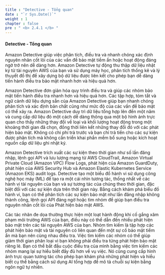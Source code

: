 ```yaml
---
title : "Detective - Tổng quan"
date : "`r Sys.Date()`"
weight : 1
chapter : false
pre : " <b> 2.4.1 </b> "
---
```



#### Detective - Tổng quan
Amazon Detective giúp việc phân tích, điều tra và nhanh chóng xác định nguyên nhân cốt lõi của các vấn đề bảo mật tiềm ẩn hoặc hoạt động đáng ngờ trở nên dễ dàng hơn. Amazon Detective tự động thu thập dữ liệu nhật ký từ tài nguyên AWS của bạn và sử dụng máy học, phân tích thống kê và lý thuyết đồ thị để xây dựng bộ dữ liệu được liên kết cho phép bạn dễ dàng tiến hành điều tra bảo mật nhanh hơn và hiệu quả hơn.

Amazon Detective đơn giản hóa quy trình điều tra và giúp các nhóm bảo mật tiến hành điều tra nhanh hơn và hiệu quả hơn. Các tập hợp, tóm tắt và ngữ cảnh dữ liệu dựng sẵn của Amazon Detective giúp bạn nhanh chóng phân tích và xác định bản chất cũng như mức độ của các vấn đề bảo mật có thể xảy ra. Amazon Detective duy trì dữ liệu tổng hợp lên đến một năm và cung cấp dữ liệu đó một cách dễ dàng thông qua một bộ hình ảnh trực quan cho thấy những thay đổi về loại và khối lượng hoạt động trong một khoảng thời gian đã chọn, đồng thời liên kết những thay đổi đó với các phát hiện bảo mật. Không có chi phí trả trước và bạn chỉ trả tiền cho các sự kiện được phân tích mà không cần triển khai phần mềm bổ sung hoặc kích hoạt nguồn cấp dữ liệu ghi nhật ký.

Amazon Detective trích xuất các sự kiện theo thời gian như số lần đăng nhập, lệnh gọi API và lưu lượng mạng từ AWS CloudTrail, Amazon Virtual Private Cloud (Amazon VPC) Flow Logs, phát hiện của Amazon GuardDuty, phát hiện của AWS Security Hub và Amazon Elastic Kubernetes Service (Amazon EKS) audit logs. Detective tạo một biểu đồ hành vi sử dụng công nghệ học máy (ML) để tạo ra một cái nhìn tương tác, thống nhất về các hành vi tài nguyên của bạn và sự tương tác của chúng theo thời gian, đặc biệt đối với các sự kiện dựa trên thời gian này. Bằng cách khám phá biểu đồ hành vi, bạn có thể phân tích các sự kiện bảo mật như lần đăng nhập không thành công, lệnh gọi API đáng ngờ hoặc tìm nhóm để giúp bạn điều tra nguyên nhân cốt lõi của Phát hiện bảo mật AWS.

Các tác nhân đe dọa thường thực hiện một loạt hành động khi cố gắng xâm phạm môi trường AWS của bạn, điều này có thể dẫn đến nhiều phát hiện bảo mật trên các tài nguyên AWS của bạn. Nhóm tìm kiếm là tập hợp các phát hiện bảo mật và tài nguyên có liên quan đến một sự cố bảo mật tiềm ẩn mà bạn nên cùng nhau điều tra. Việc tìm kiếm các nhóm có thể giúp giảm thời gian phân loại vì bạn không phải điều tra từng phát hiện bảo mật riêng lẻ. Bạn có thể bắt đầu cuộc điều tra của mình bằng việc tìm kiếm các nhóm mang lại sự hiểu biết đầy đủ hơn về vụ việc. Nó cũng cung cấp hình ảnh trực quan tương tác cho phép bạn khám phá những phát hiện và hiểu biết cụ thể bằng cách sử dụng AI tổng hợp để mô tả chuỗi sự kiện bằng ngôn ngữ tự nhiên.